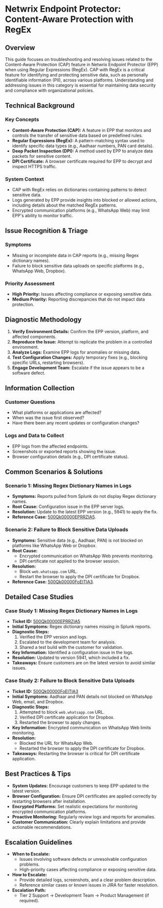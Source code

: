 # Netwrix Endpoint Protector: Content-Aware Protection with RegEx  
## Overview  
This guide focuses on troubleshooting and resolving issues related to the Content-Aware Protection (CAP) feature in Netwrix Endpoint Protector (EPP) when using Regular Expressions (RegEx). CAP with RegEx is a critical feature for identifying and protecting sensitive data, such as personally identifiable information (PII), across various platforms. Understanding and addressing issues in this category is essential for maintaining data security and compliance with organizational policies.

## Technical Background  
### Key Concepts  
- **Content-Aware Protection (CAP):** A feature in EPP that monitors and controls the transfer of sensitive data based on predefined rules.  
- **Regular Expressions (RegEx):** A pattern-matching syntax used to identify specific data types (e.g., Aadhaar numbers, PAN card details).  
- **Deep Packet Inspection (DPI):** A method used by EPP to analyze data packets for sensitive content.  
- **DPI Certificate:** A browser certificate required for EPP to decrypt and inspect HTTPS traffic.  

### System Context  
- CAP with RegEx relies on dictionaries containing patterns to detect sensitive data.  
- Logs generated by EPP provide insights into blocked or allowed actions, including details about the matched RegEx patterns.  
- Encrypted communication platforms (e.g., WhatsApp Web) may limit EPP's ability to monitor traffic.  

## Issue Recognition & Triage  
### Symptoms  
- Missing or incomplete data in CAP reports (e.g., missing Regex dictionary names).  
- Failure to block sensitive data uploads on specific platforms (e.g., WhatsApp Web, Dropbox).  

### Priority Assessment  
- **High Priority:** Issues affecting compliance or exposing sensitive data.  
- **Medium Priority:** Reporting discrepancies that do not impact data protection.  

## Diagnostic Methodology  
1. **Verify Environment Details:** Confirm the EPP version, platform, and affected components.  
2. **Reproduce the Issue:** Attempt to replicate the problem in a controlled environment.  
3. **Analyze Logs:** Examine EPP logs for anomalies or missing data.  
4. **Test Configuration Changes:** Apply temporary fixes (e.g., blocking specific URLs, restarting browsers).  
5. **Engage Development Team:** Escalate if the issue appears to be a software defect.  

## Information Collection  
### Customer Questions  
- What platforms or applications are affected?  
- When was the issue first observed?  
- Have there been any recent updates or configuration changes?  

### Logs and Data to Collect  
- EPP logs from the affected endpoints.  
- Screenshots or exported reports showing the issue.  
- Browser configuration details (e.g., DPI certificate status).  

## Common Scenarios & Solutions  
### Scenario 1: Missing Regex Dictionary Names in Logs  
- **Symptoms:** Reports pulled from Splunk do not display Regex dictionary names.  
- **Root Cause:** Configuration issue in the EPP server logs.  
- **Resolution:** Update to the latest EPP version (e.g., 5941) to apply the fix.  
- **Reference Case:** [500Qk00000EPRRZIA5](https://nwxcorp.lightning.force.com/lightning/r/Case/500Qk00000EPRRZIA5/view).  

### Scenario 2: Failure to Block Sensitive Data Uploads  
- **Symptoms:** Sensitive data (e.g., Aadhaar, PAN) is not blocked on platforms like WhatsApp Web or Dropbox.  
- **Root Cause:**  
  - Encrypted communication on WhatsApp Web prevents monitoring.  
  - DPI certificate not applied to the browser session.  
- **Resolution:**  
  - Block `web.whatsapp.com` URL.  
  - Restart the browser to apply the DPI certificate for Dropbox.  
- **Reference Case:** [500Qk00000FoEITIA3](https://nwxcorp.lightning.force.com/lightning/r/Case/500Qk00000FoEITIA3/view).  

## Detailed Case Studies  
### Case Study 1: Missing Regex Dictionary Names in Logs  
- **Ticket ID:** [500Qk00000EPRRZIA5](https://nwxcorp.lightning.force.com/lightning/r/Case/500Qk00000EPRRZIA5/view)  
- **Initial Symptoms:** Regex dictionary names missing in Splunk reports.  
- **Diagnostic Steps:**  
  1. Verified the EPP version and logs.  
  2. Escalated to the development team for analysis.  
  3. Shared a test build with the customer for validation.  
- **Key Information:** Identified a configuration issue in the logs.  
- **Resolution:** Updated to version 5941, which included a fix.  
- **Takeaways:** Ensure customers are on the latest version to avoid similar issues.  

### Case Study 2: Failure to Block Sensitive Data Uploads  
- **Ticket ID:** [500Qk00000FoEITIA3](https://nwxcorp.lightning.force.com/lightning/r/Case/500Qk00000FoEITIA3/view)  
- **Initial Symptoms:** Aadhaar and PAN details not blocked on WhatsApp Web, email, and Dropbox.  
- **Diagnostic Steps:**  
  1. Attempted to block `web.whatsapp.com` URL.  
  2. Verified DPI certificate application for Dropbox.  
  3. Restarted the browser to apply changes.  
- **Key Information:** Encrypted communication on WhatsApp Web limits monitoring.  
- **Resolution:**  
  - Blocked the URL for WhatsApp Web.  
  - Restarted the browser to apply the DPI certificate for Dropbox.  
- **Takeaways:** Restarting the browser is critical for DPI certificate application.  

## Best Practices & Tips  
- **System Updates:** Encourage customers to keep EPP updated to the latest version.  
- **Browser Configuration:** Ensure DPI certificates are applied correctly by restarting browsers after installation.  
- **Encrypted Platforms:** Set realistic expectations for monitoring encrypted communication platforms.  
- **Proactive Monitoring:** Regularly review logs and reports for anomalies.  
- **Customer Communication:** Clearly explain limitations and provide actionable recommendations.  

## Escalation Guidelines  
- **When to Escalate:**  
  - Issues involving software defects or unresolvable configuration problems.  
  - High-priority cases affecting compliance or exposing sensitive data.  
- **How to Escalate:**  
  - Provide detailed logs, screenshots, and a clear problem description.  
  - Reference similar cases or known issues in JIRA for faster resolution.  
- **Escalation Path:**  
  - Tier 2 Support → Development Team → Product Management (if required).  